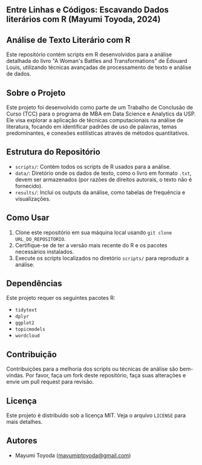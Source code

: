 ## Entre Linhas e Códigos: Escavando Dados literários com R (Mayumi Toyoda, 2024)

## Análise de Texto Literário com R

Este repositório contém scripts em R desenvolvidos para a análise detalhada do livro "A Woman's Battles and Transformations" de Édouard Louis, utilizando técnicas avançadas de processamento de texto e análise de dados.

## Sobre o Projeto

Este projeto foi desenvolvido como parte de um Trabalho de Conclusão de Curso (TCC) para o programa de MBA em Data Science e Analytics da USP. Ele visa explorar a aplicação de técnicas computacionais na análise de literatura, focando em identificar padrões de uso de palavras, temas predominantes, e conexões estilísticas através de métodos quantitativos.

## Estrutura do Repositório

- `scripts/`: Contém todos os scripts de R usados para a análise.
- `data/`: Diretório onde os dados de texto, como o livro em formato `.txt`, devem ser armazenados (por razões de direitos autorais, o texto não é fornecido).
- `results/`: Inclui os outputs da análise, como tabelas de frequência e visualizações.

## Como Usar

1. Clone este repositório em sua máquina local usando `git clone URL_DO_REPOSITORIO`.
2. Certifique-se de ter a versão mais recente do R e os pacotes necessários instalados.
3. Execute os scripts localizados no diretório `scripts/` para reproduzir a análise.

## Dependências

Este projeto requer os seguintes pacotes R:
- `tidytext`
- `dplyr`
- `ggplot2`
- `topicmodels`
- `wordcloud`

## Contribuição

Contribuições para a melhoria dos scripts ou técnicas de análise são bem-vindas. Por favor, faça um fork deste repositório, faça suas alterações e envie um pull request para revisão.

## Licença

Este projeto é distribuído sob a licença MIT. Veja o arquivo `LICENSE` para mais detalhes.

## Autores

- Mayumi Toyoda (mayumiptoyoda@gmail.com)
